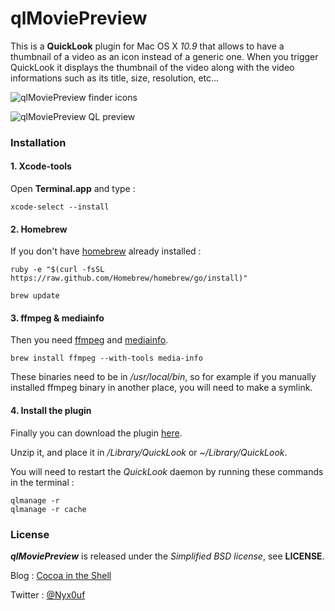 # qlMoviePreview

This is a **QuickLook** plugin for Mac OS X *10.9* that allows to have a thumbnail of a video as an icon instead of a generic one. When you trigger QuickLook it displays the thumbnail of the video along with the video informations such as its title, size, resolution, etc...

![qlMoviePreview finder icons](http://static.whine.fr/images/2014/qlmoviepreview1.jpg)

![qlMoviePreview QL preview](http://static.whine.fr/images/2014/qlmoviepreview3.jpg)


### Installation

#### 1. Xcode-tools

Open **Terminal.app** and type :

	xcode-select --install


#### 2. Homebrew

If you don't have [homebrew](http://brew.sh "homebrew website") already installed :

	ruby -e "$(curl -fsSL https://raw.github.com/Homebrew/homebrew/go/install)"

	brew update


#### 3. ffmpeg & mediainfo

Then you need [ffmpeg](https://www.ffmpeg.org/ "ffmpeg website") and [mediainfo](http://mediaarea.net/en/MediaInfo "mediainfo website").

	brew install ffmpeg --with-tools media-info

These binaries need to be in */usr/local/bin*, so for example if you manually installed ffmpeg binary in another place, you will need to make a symlink.


#### 4. Install the plugin

Finally you can download the plugin [here](http://repo.whine.fr/qlmoviepreview.qlgenerator-10.9.zip "qlmoviepreview.qlgenerator-10.9.zip").

Unzip it, and place it in */Library/QuickLook* or *~/Library/QuickLook*.

You will need to restart the *QuickLook* daemon by running these commands in the terminal :

	qlmanage -r
	qlmanage -r cache


### License

***qlMoviePreview*** is released under the *Simplified BSD license*, see **LICENSE**.

Blog : [Cocoa in the Shell](http://www.cocoaintheshell.com "Cocoa in the Shell")

Twitter : [@Nyx0uf](https://twitter.com/Nyx0uf "Nyx0uf on Twitter")
